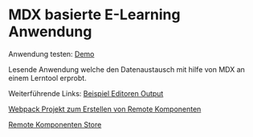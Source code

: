 # MDX basierte E-Learning Anwendung

Anwendung testen: [Demo](https://lern-app-data-transfer-mdx.netlify.app/)

Lesende Anwendung welche den Datenaustausch mit hilfe von MDX an einem Lerntool erprobt.

Weiterführende Links:
[Beispiel Editoren Output](https://github.com/doldsimo/mdx-import-zipfile/tree/dev/ImportData)

[Webpack Projekt zum Erstellen von Remote Komponenten](https://github.com/doldsimo/remote-component-starter)

[Remote Komponenten Store](https://github.com/doldsimo/react-remote-learning-components)
